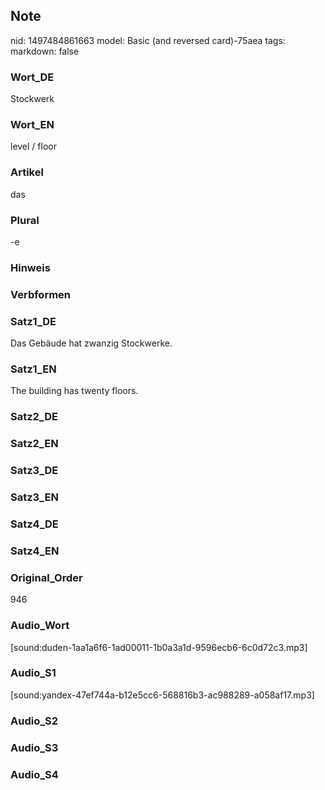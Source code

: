 ## Note
nid: 1497484861663
model: Basic (and reversed card)-75aea
tags: 
markdown: false

### Wort_DE
Stockwerk

### Wort_EN
level / floor

### Artikel
das

### Plural
-e

### Hinweis


### Verbformen


### Satz1_DE
Das Gebäude hat zwanzig Stockwerke.

### Satz1_EN
The building has twenty floors.

### Satz2_DE


### Satz2_EN


### Satz3_DE


### Satz3_EN


### Satz4_DE


### Satz4_EN


### Original_Order
946

### Audio_Wort
[sound:duden-1aa1a6f6-1ad00011-1b0a3a1d-9596ecb6-6c0d72c3.mp3]

### Audio_S1
[sound:yandex-47ef744a-b12e5cc6-568816b3-ac988289-a058af17.mp3]

### Audio_S2


### Audio_S3


### Audio_S4

